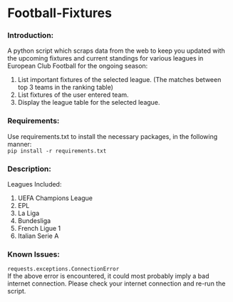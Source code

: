 Football-Fixtures
==================

### Introduction:  

A python script which scraps data from the web to keep you updated with the upcoming fixtures and current standings for various leagues in European Club Football for the ongoing season:    

1. List important fixtures of the selected league. (The matches between top 3 teams in the ranking table)  
2. List fixtures of the user entered team.  
3. Display the league table for the selected league.  

### Requirements:  

Use requirements.txt to install the necessary packages, in the following manner:  
`pip install -r requirements.txt`  

### Description:  

Leagues Included:  

1. UEFA Champions League  
2. EPL  
3. La Liga  
4. Bundesliga  
5. French Ligue 1  
6. Italian Serie A  

### Known Issues:  

`requests.exceptions.ConnectionError`    
If the above error is encountered, it could most probably imply a bad internet connection. Please check your internet connection and re-run the script.
